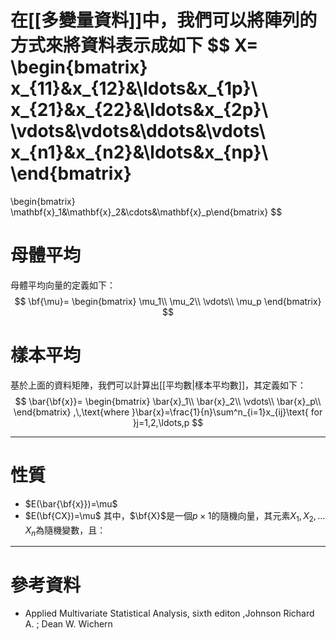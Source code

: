 在[[多變量資料]]中，我們可以將陣列的方式來將資料表示成如下
$$
X=
\begin{bmatrix}
x_{11}&x_{12}&\ldots&x_{1p}\\
x_{21}&x_{22}&\ldots&x_{2p}\\
\vdots&\vdots&\ddots&\vdots\\
x_{n1}&x_{n2}&\ldots&x_{np}\\
\end{bmatrix}
=
\begin{bmatrix}
 \mathbf{x}_1&\mathbf{x}_2&\cdots&\mathbf{x}_p\end{bmatrix}
$$
# 母體平均
母體平均向量的定義如下：
$$
\bf{\mu}=
\begin{bmatrix}
\mu_1\\
\mu_2\\
\vdots\\
\mu_p
\end{bmatrix}
$$
# 樣本平均
基於上面的資料矩陣，我們可以計算出[[平均數|樣本平均數]]，其定義如下：
$$
\bar{\bf{x}}=
\begin{bmatrix}
\bar{x}_1\\
\bar{x}_2\\
\vdots\\
\bar{x}_p\\
\end{bmatrix}
,\,\text{where }\bar{x}=\frac{1}{n}\sum^n_{i=1}x_{ij}\text{ for }j=1,2,\ldots,p
$$

- - -
# 性質
- $E(\bar{\bf{x}})=\mu$
- $E(\bf{CX})=\mu$
  其中，$\bf{X}$是一個$p\times1$的隨機向量，其元素$X_1,X_2,\ldots X_n$為隨機變數，且：
- - -
# 參考資料
- Applied Multivariate Statistical Analysis, sixth editon ,Johnson Richard A. ;  Dean W. Wichern